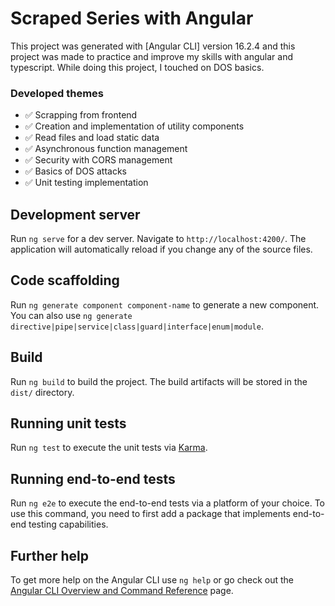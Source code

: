 # Scraped Series with Angular

This project was generated with [Angular CLI] version 16.2.4 and this project was made to practice and improve my skills with angular and typescript. While doing this project, I touched on DOS basics.

### Developed themes
* ✅ Scrapping from frontend
* ✅ Creation and implementation of utility components
* ✅ Read files and load static data
* ✅ Asynchronous function management
* ✅ Security with CORS management
* ✅ Basics of DOS attacks
* ✅ Unit testing implementation

## Development server

Run `ng serve` for a dev server. Navigate to `http://localhost:4200/`. The application will automatically reload if you change any of the source files.

## Code scaffolding

Run `ng generate component component-name` to generate a new component. You can also use `ng generate directive|pipe|service|class|guard|interface|enum|module`.

## Build

Run `ng build` to build the project. The build artifacts will be stored in the `dist/` directory.

## Running unit tests

Run `ng test` to execute the unit tests via [Karma](https://karma-runner.github.io).

## Running end-to-end tests

Run `ng e2e` to execute the end-to-end tests via a platform of your choice. To use this command, you need to first add a package that implements end-to-end testing capabilities.

## Further help

To get more help on the Angular CLI use `ng help` or go check out the [Angular CLI Overview and Command Reference](https://angular.io/cli) page.

